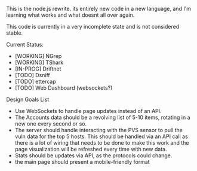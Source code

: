 This is the node.js rewrite.  its entirely new code in a new language, and I'm learning what works and what doesnt all over again.

This code is currently in a very incomplete state and is not considered stable.

Current Status:

* [WORKING] NGrep 
* [WORKING] TShark
* [IN-PROG] Driftnet
* [TODO] Dsniff
* [TODO] ettercap
* [TODO] Web Dashboard (websockets?)

Design Goals List

* Use WebSockets to handle page updates instead of an API.
* The Accounts data should be a revolving list of 5-10 items, rotating in a new one every second or so.
* The server should handle interacting with the PVS sensor to pull the vuln data for the top 5 hosts.  This should be handled via an API call as there is a lot of wiring that needs to be done to make this work and the page visualization will be refreshed every time with new data.
* Stats should be updates via API, as the protocols could change.
* the main page should present a mobile-friendly format